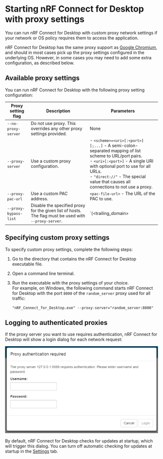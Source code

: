 # Starting nRF Connect for Desktop with proxy settings

You can run nRF Connect for Desktop with custom proxy network settings if your network or OS policy requires them to access the application.

nRF Connect for Desktop has the same proxy support as [Google Chromium](https://www.chromium.org/developers/design-documents/network-settings),
and should in most cases pick up the proxy settings configured in the underlying OS. However, in some cases you may need to add some extra configuration, as
described below.

## Available proxy settings

You can run nRF Connect for Desktop with the following proxy setting configuration:

| Proxy setting flag  | Description | Parameters  |
|---------------------|-------------|-------------|
| `--no-proxy-server` | Do not use proxy. This overrides any other proxy settings provided. | None  |
| `--proxy-server`    | Use a custom proxy configuration. | - `<scheme>=<uri>[:<port>][;...]` - A semi-colon-separated mapping of list scheme to URL/port pairs. </br> - `<uri>[:<port>]` - A single URI with optional port to use for all URLs. </br> - `"direct://"` - The special value that causes all connections to not use a proxy. |
| `--proxy-pac-url`   | Use a custom PAC address. | `<pac-file-url>` - The URL of the PAC to use. |
| `--proxy-bypass-list` | Disable the specified proxy for the given list of hosts. The flag must be used with `--proxy-server`. | `(<trailing_domain>|<ip-address>)[:<port>][;...]` |

## Specifying custom proxy settings

To specify custom proxy settings, complete the following steps:

1. Go to the directory that contains the nRF Connect for Desktop executable file.
1. Open a command line terminal.
1. Run the executable with the proxy settings of your choice.</br>
   For example, on Windows, the following command starts nRF Connect for Desktop with the port `8000` of the `random_server` proxy used for all traffic:

   ```shell
   "nRF_Connect_for_Desktop.exe" --proxy-server="random_server:8000"
   ```

## Logging to authenticated proxies

If the proxy server you want to use requires authentication, nRF Connect for Desktop will show a login dialog for each network request:

![Login dialog for proxy network requests](./screenshots/proxy-login-dialog.png "Login dialog for proxy network requests")

By default, nRF Connect for Desktop checks for updates at startup, which will trigger this dialog.
You can turn off automatic checking for updates at startup in the [Settings](overview_cfd.md#settings-tab) tab.
